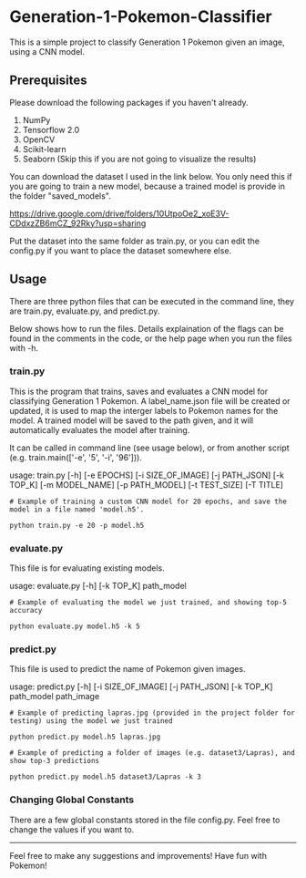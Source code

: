 # Generation-1-Pokemon-Classifier
This is a simple project to classify Generation 1 Pokemon given an image, using a CNN model.

## Prerequisites

Please download the following packages if you haven't already.

1. NumPy
2. Tensorflow 2.0
3. OpenCV
4. Scikit-learn
5. Seaborn (Skip this if you are not going to visualize the results)

You can download the dataset I used in the link below. You only need this if you are going to train
a new model, because a trained model is provide in the folder "saved_models".

https://drive.google.com/drive/folders/10UtpoOe2_xoE3V-CDdxzZB6mCZ_92Rky?usp=sharing

Put the dataset into the same folder as train.py, or you can edit the config.py if you want to place the dataset somewhere else.

## Usage

There are three python files that can be executed in the command line, they are train.py, evaluate.py, and predict.py.

Below shows how to run the files. 
Details explaination of the flags can be found in the comments in the code, or the help page when you run the files with -h.

### train.py

This is the program that trains, saves and evaluates a CNN model for classifying Generation 1 Pokemon.
A label_name.json file will be created or updated, it is used to map the interger labels to Pokemon names for the model.
A trained model will be saved to the path given, and it will automatically evaluates the model after training.

It can be called in command line (see usage below), or from another script (e.g. train.main(['-e', '5', '-i', '96'])).
    
usage: 
train.py [-h] [-e EPOCHS] [-i SIZE_OF_IMAGE] [-j PATH_JSON] [-k TOP_K] 
[-m MODEL_NAME] [-p PATH_MODEL] [-t TEST_SIZE] [-T TITLE]


```
# Example of training a custom CNN model for 20 epochs, and save the model in a file named 'model.h5'.

python train.py -e 20 -p model.h5
```

### evaluate.py

This file is for evaluating existing models. 

usage: 
evaluate.py [-h] [-k TOP_K] path_model

```
# Example of evaluating the model we just trained, and showing top-5 accuracy

python evaluate.py model.h5 -k 5
```

### predict.py

This file is used to predict the name of Pokemon given images.

usage: 
predict.py [-h] [-i SIZE_OF_IMAGE] [-j PATH_JSON] [-k TOP_K] path_model path_image

```
# Example of predicting lapras.jpg (provided in the project folder for testing) using the model we just trained

python predict.py model.h5 lapras.jpg
```               

```
# Example of predicting a folder of images (e.g. dataset3/Lapras), and show top-3 predictions

python predict.py model.h5 dataset3/Lapras -k 3
```

### Changing Global Constants

There are a few global constants stored in the file config.py. Feel free to change the values if you want to.

---

Feel free to make any suggestions and improvements! Have fun with Pokemon!
